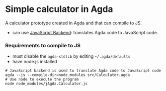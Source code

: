 # Simple calculator in Agda

A calculator prototype created in Agda and that can compile to JS.
- can use [JavaScript Backend](https://agda.readthedocs.io/en/v2.5.4.2/tools/compilers.html): translates Agda code to JavaScript code.

### Requirements to compile to JS
- must disable the ```agda-stdlib``` by editing ```~/.agda/defaults```
- have node.js installed


```
# JavaScript backend is used to translate Agda code to JavaScript code
agda --js --compile-dir=node_modules src/Calculator.agda
# Use node to execute the program   
node node_modules/jAgda.Calculator.js
```
